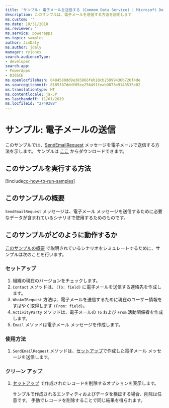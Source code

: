 ```yaml
---
title: 'サンプル: 電子メールを送信する (Common Data Service) | Microsoft Docs Microsoft'
description: このサンプルは、電子メールを送信する方法を説明します
ms.custom: ''
ms.date: 10/31/2018
ms.reviewer: ''
ms.service: powerapps
ms.topic: samples
author: JimDaly
ms.author: jdaly
manager: ryjones
search.audienceType:
- developer
search.app:
- PowerApps
- D365CE
ms.openlocfilehash: 0484580dd9e385866feb18cb25999436b726f4de
ms.sourcegitcommit: 8185f87dddf05ee256491feab9873e9143535e02
ms.translationtype: HT
ms.contentlocale: ja-JP
ms.lasthandoff: 11/01/2019
ms.locfileid: "2749288"
---
```

# <a name="sample-send-an-email"></a>サンプル: 電子メールの送信

<!-- https://docs.microsoft.com/dynamics365/customer-engagement/developer/sample-send-email -->

このサンプルでは、[SendEmailRequest](https://docs.microsoft.com/dotnet/api/microsoft.crm.sdk.messages.sendemailrequest?view=dynamics-general-ce-9) メッセージを電子メールで送信する方法を示します。 サンプルは [ここ](https://github.com/Microsoft/PowerApps-Samples/tree/master/cds/orgsvc/C%23/SenEmail) からダウンロードできます。

## <a name="how-to-run-this-sample"></a>このサンプルを実行する方法

[!include[cc-how-to-run-samples](../../includes/cc-how-to-run-samples.md)]

## <a name="what-this-sample-does"></a>このサンプルの概要

`SendEmailRequest` メッセージは、電子メール メッセージを送信するために必要なデータが含まれているシナリオで使用するためのものです。

## <a name="how-this-sample-works"></a>このサンプルがどのように動作するか

[このサンプルの概要](#what-this-sample-does) で説明されているシナリオをシミュレートするために、サンプルは次のことを行います。

### <a name="setup"></a>セットアップ

1. 組織の現在のバージョンをチェックします。
1. `Contact` メソッドは、`(To: field)` に電子メールを送信する連絡先を作成します。
1. `WhoAmIRequest` 方法は、電子メールを送信するために現在のユーザー情報をすばやく取得します `(From: field)`。
1. `ActivityParty` メソッドは、電子メールの `To` および `From` 活動関係者を作成します。
1. `Email` メソッドは電子メール メッセージを作成します。

### <a name="demonstrate"></a>使用方法

1. `SendEmailRequest` メソッドは、[セットアップ](#setup)で作成した電子メール メッセージを送信します。

### <a name="clean-up"></a>クリーン アップ

1. [セットアップ](#setup) で作成されたレコードを削除するオプションを表示します。

    サンプルで作成されるエンティティおよびデータを検証する場合、削除は任意です。 手動でレコードを削除することで同じ結果を得られます。
